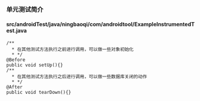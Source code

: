 ### 单元测试简介
#### src/androidTest/java/ningbaoqi/com/androidtool/ExampleInstrumentedTest.java

```
/**
  * 在其他测试方法执行之前进行调用，可以做一些对象初始化
  * */
@Before
public void setUp(){}
/**
  * 在其他测试方法执行之后进行调用，可以做一些数据库关闭的动作
  * */
@After
public void tearDown(){}
```
